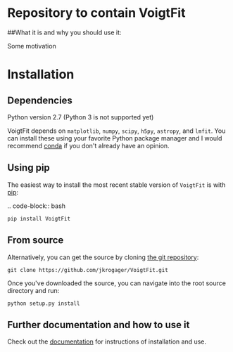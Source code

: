 

# Repository to contain VoigtFit


##What it is and why you should use it:

Some motivation


Installation
============

Dependencies
------------

Python version 2.7 (Python 3 is not supported yet)

VoigtFit depends on ``matplotlib``, ``numpy``, ``scipy``, ``h5py``, ``astropy``, and ``lmfit``. You
can install these using your favorite Python package manager and I would
recommend [conda](http://conda.pydata.org/docs/) if you don't already have
an opinion.

Using pip
---------

The easiest way to install the most recent stable version of ``VoigtFit`` is
with [pip](http://www.pip-installer.org/):

.. code-block:: bash

    pip install VoigtFit


From source
-----------

Alternatively, you can get the source by cloning [the git
repository](https://github.com/jkrogager/VoigtFit):

    git clone https://github.com/jkrogager/VoigtFit.git

Once you've downloaded the source, you can navigate into the root source
directory and run:

    python setup.py install

## Further documentation and how to use it

Check out the [documentation](http://VoigtFit.readthedocs.io) for instructions of installation and use. 